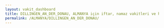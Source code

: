 ```yaml
---
layout: vakit_dashboard
title: DILLINGEN_AN_DER_DONAU, ALMANYA için iftar, namaz vakitleri ve hava durumu - ilçe/eyalet seç
permalink: /ALMANYA/DILLINGEN_AN_DER_DONAU/
---
```


<script type="text/javascript">
  var GLOBAL_COUNTRY = 'ALMANYA';
  var GLOBAL_CITY = 'DILLINGEN_AN_DER_DONAU';
  var GLOBAL_STATE = '';
  var lat = 72;
  var lon = 21;
</script>
